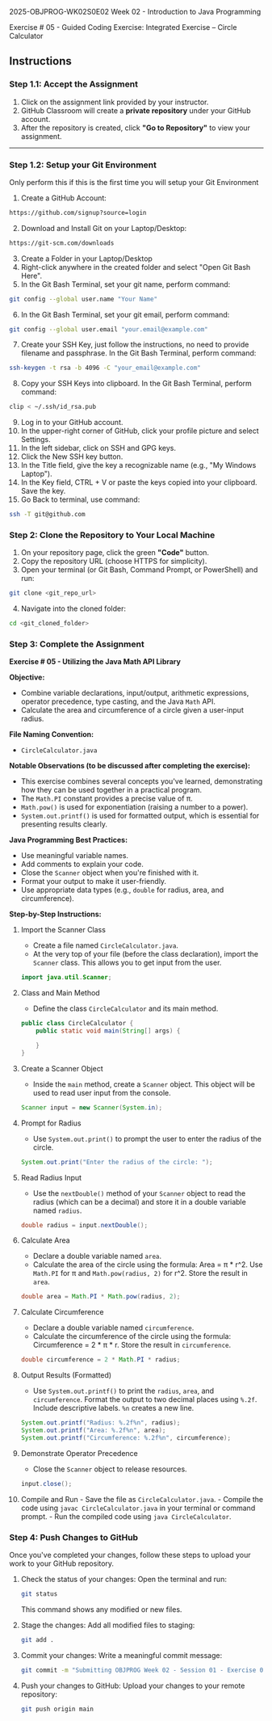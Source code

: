 2025-OBJPROG-WK02S0E02
Week 02 - Introduction to Java Programming

Exercise # 05 - Guided Coding Exercise: Integrated Exercise – Circle Calculator

## **Instructions**

### **Step 1.1: Accept the Assignment**

   1. Click on the assignment link provided by your instructor.
   2. GitHub Classroom will create a **private repository** under your GitHub account.
   3. After the repository is created, click **"Go to Repository"** to view your assignment.

---

### **Step 1.2: Setup your Git Environment**
Only perform this if this is the first time you will setup your Git Environment

   1. Create a GitHub Account:
   ```bash
   https://github.com/signup?source=login
   ```
      
   2. Download and Install Git on your Laptop/Desktop:
   ```bash
   https://git-scm.com/downloads
   ```
   
   3. Create a Folder in your Laptop/Desktop
   4. Right-click anywhere in the created folder and select "Open Git Bash Here".
   5. In the Git Bash Terminal, set your git name, perform command:
   ```bash
   git config --global user.name "Your Name"
   ```
   
   6. In the Git Bash Terminal, set your git email, perform command:
   ```bash
   git config --global user.email "your.email@example.com"
   ```
   
   7. Create your SSH Key, just follow the instructions, no need to provide filename and passphrase. In the Git Bash Terminal, perform command:
   ```bash
   ssh-keygen -t rsa -b 4096 -C "your_email@example.com"
   ```
   
   8. Copy your SSH Keys into clipboard. In the Git Bash Terminal, perform command:
   ```bash
   clip < ~/.ssh/id_rsa.pub
   ```
   
   9. Log in to your GitHub account.
   10. In the upper-right corner of GitHub, click your profile picture and select Settings.
   11. In the left sidebar, click on SSH and GPG keys.
   12. Click the New SSH key button.
   13. In the Title field, give the key a recognizable name (e.g., "My Windows Laptop").
   14. In the Key field, CTRL + V or paste the keys copied into your clipboard. Save the key.
   15. Go Back to terminal, use command:
   ```bash
   ssh -T git@github.com
   ```

### **Step 2: Clone the Repository to Your Local Machine**

   1. On your repository page, click the green **"Code"** button.
   2. Copy the repository URL (choose HTTPS for simplicity).
   3. Open your terminal (or Git Bash, Command Prompt, or PowerShell) and run:
   
   ```bash
   git clone <git_repo_url>
   ```
   
   4. Navigate into the cloned folder:
   
   ```bash
   cd <git_cloned_folder>
   ```

### **Step 3: Complete the Assignment**

**Exercise # 05 - Utilizing the Java Math API Library**

   **Objective:**
   - Combine variable declarations, input/output, arithmetic expressions, operator precedence, type casting, and the Java `Math` API.
   - Calculate the area and circumference of a circle given a user-input radius.

   **File Naming Convention:**
   - `CircleCalculator.java`

   **Notable Observations (to be discussed after completing the exercise):**
   - This exercise combines several concepts you've learned, demonstrating how they can be used together in a practical program.
   - The `Math.PI` constant provides a precise value of π.
   - `Math.pow()` is used for exponentiation (raising a number to a power).
   - `System.out.printf()` is used for formatted output, which is essential for presenting results clearly.

   **Java Programming Best Practices:**
   - Use meaningful variable names.
   - Add comments to explain your code.
   - Close the `Scanner` object when you're finished with it.
   - Format your output to make it user-friendly.
   - Use appropriate data types (e.g., `double` for radius, area, and circumference).
      
   **Step-by-Step Instructions:**

   1. Import the Scanner Class
      - Create a file named `CircleCalculator.java`.
      - At the very top of your file (before the class declaration), import the `Scanner` class.  This allows you to get input from the user.
      ```Java
      import java.util.Scanner;
      ```
      
   2. Class and Main Method
      - Define the class `CircleCalculator` and its main method.
      ```Java
      public class CircleCalculator {
          public static void main(String[] args) {
      
          }
      }
      ```
            
   3. Create a Scanner Object
      - Inside the `main` method, create a `Scanner` object.  This object will be used to read user input from the console.
      ```Java
      Scanner input = new Scanner(System.in);
      ```

   4. Prompt for Radius
      - Use `System.out.print()` to prompt the user to enter the radius of the circle.
      ```Java
      System.out.print("Enter the radius of the circle: ");
      ```

   5. Read Radius Input
      - Use the `nextDouble()` method of your `Scanner` object to read the radius (which can be a decimal) and store it in a double variable named `radius`.
      ```Java
      double radius = input.nextDouble();
      ```

   6. Calculate Area
      - Declare a double variable named `area`.
      - Calculate the area of the circle using the formula: Area = π * r^2.  Use `Math.PI` for π and `Math.pow(radius, 2)` for r^2. Store the result in `area`.
      ```Java
      double area = Math.PI * Math.pow(radius, 2);
      ```

   7. Calculate Circumference
      - Declare a double variable named `circumference`.
      - Calculate the circumference of the circle using the formula: Circumference = 2 * π * r. Store the result in `circumference`.
      ```Java
      double circumference = 2 * Math.PI * radius;
      ```

   8. Output Results (Formatted)
      - Use `System.out.printf()` to print the `radius`, `area`, and `circumference`.  Format the output to two decimal places using `%.2f`.  Include descriptive labels.  `%n` creates a new line.
      ```Java
      System.out.printf("Radius: %.2f%n", radius);
      System.out.printf("Area: %.2f%n", area);
      System.out.printf("Circumference: %.2f%n", circumference);
      ```

   9. Demonstrate Operator Precedence
      - Close the `Scanner` object to release resources.
      ```Java
      input.close();
      ```

   10. Compile and Run
      - Save the file as `CircleCalculator.java`.
      - Compile the code using `javac CircleCalculator.java` in your terminal or command prompt.
      - Run the compiled code using `java CircleCalculator`.

### **Step 4: Push Changes to GitHub**
Once you've completed your changes, follow these steps to upload your work to your GitHub repository.

1. Check the status of your changes:
   Open the terminal and run:
   
   ```bash
   git status
   ```
   This command shows any modified or new files.
   
2. Stage the changes:
   Add all modified files to staging:
   
   ```bash
   git add .
   ```
   
3. Commit your changes:
   Write a meaningful commit message:
   
   ```bash
   git commit -m "Submitting OBJPROG Week 02 - Session 01 - Exercise 05"
   ```
   
4. Push your changes to GitHub:
   Upload your changes to your remote repository:
   
   ```bash
   git push origin main
   ```
